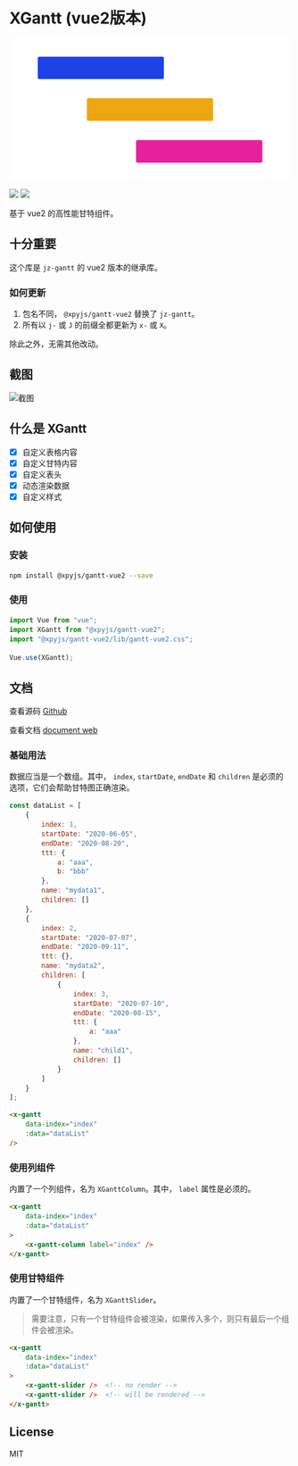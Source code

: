 # XGantt (vue2版本)

![](./src/assets/logo.png)

![](https://img.shields.io/npm/v/@xpyjs/gantt-vue2.svg) ![](https://img.shields.io/npm/l/@xpyjs/gantt-vue2.svg)

基于 vue2 的高性能甘特组件。

## 十分重要

这个库是 `jz-gantt` 的 vue2 版本的继承库。

### 如何更新

1. 包名不同， `@xpyjs/gantt-vue2` 替换了 `jz-gantt`。
2. 所有以 `j-` 或 `J` 的前缀全都更新为 `x-` 或 `X`。

除此之外，无需其他改动。

## 截图

![截图](./src/assets/Snipaste.png)

## 什么是 XGantt

- [x] 自定义表格内容
- [x] 自定义甘特内容
- [x] 自定义表头
- [x] 动态渲染数据
- [x] 自定义样式

## 如何使用

### 安装

```bash
npm install @xpyjs/gantt-vue2 --save
```

### 使用

```js
import Vue from "vue";
import XGantt from "@xpyjs/gantt-vue2";
import "@xpyjs/gantt-vue2/lib/gantt-vue2.css";

Vue.use(XGantt);
```

## 文档

查看源码 [Github](http://github.com/xpyjs/gantt-vue2)

查看文档 [document web](https://docs.xiaopangying.com/gantt/docs/vue2)

### 基础用法

数据应当是一个数组。其中， `index`, `startDate`, `endDate` 和 `children` 是必须的选项，它们会帮助甘特图正确渲染。

```js
const dataList = [
    {
        index: 1,
        startDate: "2020-06-05",
        endDate: "2020-08-20",
        ttt: {
            a: "aaa",
            b: "bbb"
        },
        name: "mydata1",
        children: []
    },
    {
        index: 2,
        startDate: "2020-07-07",
        endDate: "2020-09-11",
        ttt: {},
        name: "mydata2",
        children: [
            {
                index: 3,
                startDate: "2020-07-10",
                endDate: "2020-08-15",
                ttt: {
                    a: "aaa"
                },
                name: "child1",
                children: []
            }
        ]
    }
];
```

```html
<x-gantt
    data-index="index"
    :data="dataList"
/>
```

### 使用列组件

内置了一个列组件，名为 `XGanttColumn`。其中， `label` 属性是必须的。

```html
<x-gantt
    data-index="index"
    :data="dataList"
>
    <x-gantt-column label="index" />
</x-gantt>
```

### 使用甘特组件

内置了一个甘特组件，名为 `XGanttSlider`。

> 需要注意，只有一个甘特组件会被渲染，如果传入多个，则只有最后一个组件会被渲染。

```html
<x-gantt
    data-index="index"
    :data="dataList"
>
    <x-gantt-slider />  <!-- no render -->
    <x-gantt-slider />  <!-- will be rendered -->
</x-gantt>
```

## License

MIT
